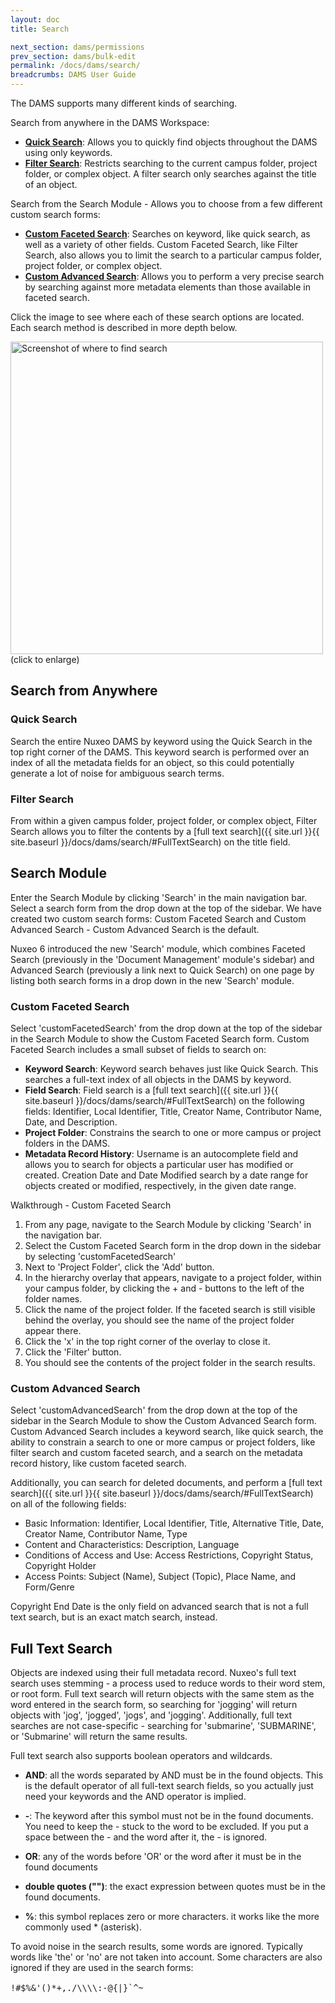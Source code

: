 ```yaml
---
layout: doc
title: Search

next_section: dams/permissions
prev_section: dams/bulk-edit
permalink: /docs/dams/search/
breadcrumbs: DAMS User Guide
---
```


The DAMS supports many different kinds of searching. 

Search from anywhere in the DAMS Workspace: 

- <b><a href="{{ site.url }}{{ site.baseurl }}/docs/dams/search/#quick-search">Quick Search</a></b>: Allows you to quickly find objects throughout the DAMS using only keywords. 
- <b><a href="{{ site.url }}{{ site.baseurl }}/docs/dams/search/#filter-search">Filter Search</a></b>: Restricts searching to the current campus folder, project folder, or complex object. A filter search only searches against the title of an object. 

Search from the Search Module - Allows you to choose from a few different custom search forms:

- <b><a href="{{ site.url }}{{ site.baseurl }}/docs/dams/search/#custom-faceted-search">Custom Faceted Search</a></b>: Searches on keyword, like quick search, as well as a variety of other fields. Custom Faceted Search, like Filter Search, also allows you to limit the search to a particular campus folder, project folder, or complex object. 
- <b><a href="{{ site.url }}{{ site.baseurl }}/docs/dams/search/#custom-advanced-search">Custom Advanced Search</a></b>: Allows you to perform a very precise search by searching against more metadata elements than those available in faceted search. 

Click the image to see where each of these search options are located. Each search method is described in more depth below. 

<a class="img-popup" href="{{ site.url }}{{ site.baseurl }}/images/search.png">
  <img src="{{ site.url }}{{ site.baseurl }}/images/search.png" alt="Screenshot of where to find search" style="width: 500px">
</a>
<br>(click to enlarge)

## Search from Anywhere

### Quick Search

Search the entire Nuxeo DAMS by keyword using the Quick Search in the top right corner of the DAMS. This keyword search is performed over an index of all the metadata fields for an object, so this could potentially generate a lot of noise for ambiguous search terms. 

### Filter Search

From within a given campus folder, project folder, or complex object, Filter Search allows you to filter the contents by a [full text search]({{ site.url }}{{ site.baseurl }}/docs/dams/search/#FullTextSearch) on the title field. 

## Search Module

Enter the Search Module by clicking 'Search' in the main navigation bar. Select a search form from the drop down at the top of the sidebar. We have created two custom search forms: Custom Faceted Search and Custom Advanced Search - Custom Advanced Search is the default. 

<div class="note">Nuxeo 6 introduced the new 'Search' module, which combines Faceted Search (previously in the 'Document Management' module's sidebar) and Advanced Search (previously a link next to Quick Search) on one page by listing both search forms in a drop down in the new 'Search' module.</div>

### Custom Faceted Search

Select 'customFacetedSearch' from the drop down at the top of the sidebar in the Search Module to show the Custom Faceted Search form. Custom Faceted Search includes a small subset of fields to search on: 

- **Keyword Search**: Keyword search behaves just like Quick Search. This searches a full-text index of all objects in the DAMS by keyword. 
- **Field Search**: Field search is a [full text search]({{ site.url }}{{ site.baseurl }}/docs/dams/search/#FullTextSearch) on the following fields: Identifier, Local Identifier, Title, Creator Name, Contributor Name, Date, and Description. 
- **Project Folder**: Constrains the search to one or more campus or project folders in the DAMS. 
- **Metadata Record History**: Username is an autocomplete field and allows you to search for objects a particular user has modified or created. Creation Date and Date Modified search by a date range for objects created or modified, respectively, in the given date range. 

<div class="walkthrough new">Walkthrough - Custom Faceted Search</div>

1. From any page, navigate to the Search Module by clicking 'Search' in the navigation bar. 
2. Select the Custom Faceted Search form in the drop down in the sidebar by selecting 'customFacetedSearch'
3. Next to 'Project Folder', click the 'Add' button. 
4. In the hierarchy overlay that appears, navigate to a project folder, within your campus folder, by clicking the + and - buttons to the left of the folder names. 
5. Click the name of the project folder. If the faceted search is still visible behind the overlay, you should see the name of the project folder appear there. 
7. Click the 'x' in the top right corner of the overlay to close it. 
8. Click the 'Filter' button. 
9. You should see the contents of the project folder in the search results. 

### Custom Advanced Search

Select 'customAdvancedSearch' from the drop down at the top of the sidebar in the Search Module to show the Custom Advanced Search form. Custom Advanced Search includes a keyword search, like quick search, the ability to constrain a search to one or more campus or project folders, like filter search and custom faceted search, and a search on the metadata record history, like custom faceted search. 

Additionally, you can search for deleted documents, and perform a [full text search]({{ site.url }}{{ site.baseurl }}/docs/dams/search/#FullTextSearch) on all of the following fields: 

* Basic Information: Identifier, Local Identifier, Title, Alternative Title, Date, Creator Name, Contributor Name, Type
* Content and Characteristics: Description, Language
* Conditions of Access and Use: Access Restrictions, Copyright Status, Copyright Holder
* Access Points: Subject (Name), Subject (Topic), Place Name, and Form/Genre 

Copyright End Date is the only field on advanced search that is not a full text search, but is an exact match search, instead. 

<h2><a id="FullTextSearch" style="color: black">Full Text Search</a></h2>

Objects are indexed using their full metadata record. Nuxeo's full text search uses stemming - a process used to reduce words to their word stem, or root form. Full text search will return objects with the same stem as the word entered in the search form, so searching for 'jogging' will return objects with 'jog', 'jogged', 'jogs', and 'jogging'. Additionally, full text searches are not case-specific - searching for 'submarine', 'SUBMARINE', or 'Submarine' will return the same results. 

Full text search also supports boolean operators and wildcards. 

* **AND**: all the words separated by AND must be in the found objects. This is the default operator of all full-text search fields, so you actually just need your keywords and the AND operator is implied. 

* **-**: The keyword after this symbol must not be in the found documents. You need to keep the - stuck to the word to be excluded. If you put a space between the - and the word after it, the - is ignored. 

* **OR**: any of the words before 'OR' or the word after it must be in the found documents

* **double quotes ("")**: the exact expression between quotes must be in the found documents. 

* **%**: this symbol replaces zero or more characters. it works like the more commonly used * (asterisk). 

To avoid noise in the search results, some words are ignored. Typically words like 'the' or 'no' are not taken into account. Some characters are also ignored if they are used in the search forms: 

<div class="example" style="font-size: 16px;">
  <pre><code>!#$%&'()*+,./\\\\:-@{|}`^~</code></pre>
</div>
